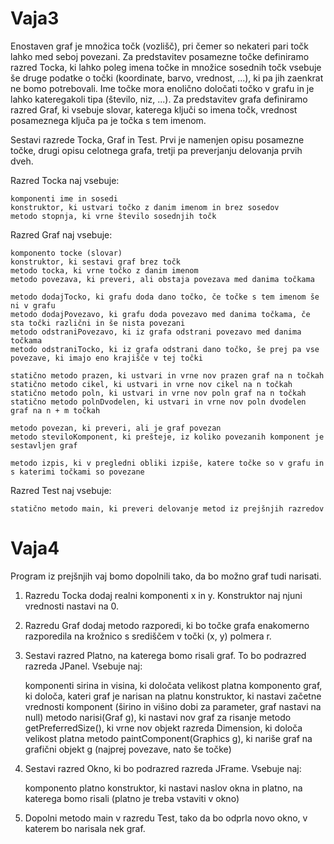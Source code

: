# Vaja3
Enostaven graf je množica točk (vozlišč), pri čemer so nekateri pari točk lahko med seboj povezani. Za predstavitev posamezne točke definiramo razred Tocka, ki lahko poleg imena točke in množice sosednih točk vsebuje še druge podatke o točki (koordinate, barvo, vrednost, ...), ki pa jih zaenkrat ne bomo potrebovali. Ime točke mora enolično določati točko v grafu in je lahko kateregakoli tipa (število, niz, ...). Za predstavitev grafa definiramo razred Graf, ki vsebuje slovar, katerega ključi so imena točk, vrednost posameznega ključa pa je točka s tem imenom.

Sestavi razrede Tocka, Graf in Test. Prvi je namenjen opisu posamezne točke, drugi opisu celotnega grafa, tretji pa preverjanju delovanja prvih dveh.

Razred Tocka naj vsebuje:

    komponenti ime in sosedi
    konstruktor, ki ustvari točko z danim imenom in brez sosedov
    metodo stopnja, ki vrne število sosednjih točk

Razred Graf naj vsebuje:

    komponento tocke (slovar)
    konstruktor, ki sestavi graf brez točk
    metodo tocka, ki vrne točko z danim imenom
    metodo povezava, ki preveri, ali obstaja povezava med danima točkama

    metodo dodajTocko, ki grafu doda dano točko, če točke s tem imenom še ni v grafu
    metodo dodajPovezavo, ki grafu doda povezavo med danima točkama, če sta točki različni in še nista povezani
    metodo odstraniPovezavo, ki iz grafa odstrani povezavo med danima točkama
    metodo odstraniTocko, ki iz grafa odstrani dano točko, še prej pa vse povezave, ki imajo eno krajišče v tej točki

    statično metodo prazen, ki ustvari in vrne nov prazen graf na n točkah
    statično metodo cikel, ki ustvari in vrne nov cikel na n točkah
    statično metodo poln, ki ustvari in vrne nov poln graf na n točkah
    statično metodo polnDvodelen, ki ustvari in vrne nov poln dvodelen graf na n + m točkah

    metodo povezan, ki preveri, ali je graf povezan
    metodo steviloKomponent, ki prešteje, iz koliko povezanih komponent je sestavljen graf

    metodo izpis, ki v pregledni obliki izpiše, katere točke so v grafu in s katerimi točkami so povezane

Razred Test naj vsebuje:

    statično metodo main, ki preveri delovanje metod iz prejšnjih razredov
# Vaja4
Program iz prejšnjih vaj bomo dopolnili tako, da bo možno graf tudi narisati.

1. Razredu Tocka dodaj realni komponenti x in y. Konstruktor naj njuni vrednosti nastavi na 0.

2. Razredu Graf dodaj metodo razporedi, ki bo točke grafa enakomerno razporedila na krožnico s središčem v točki (x, y) polmera r.

3. Sestavi razred Platno, na katerega bomo risali graf. To bo podrazred razreda JPanel. Vsebuje naj:

    komponenti sirina in visina, ki določata velikost platna
    komponento graf, ki določa, kateri graf je narisan na platnu
    konstruktor, ki nastavi začetne vrednosti komponent (širino in višino dobi za parameter, graf nastavi na null)
    metodo narisi(Graf g), ki nastavi nov graf za risanje
    metodo getPreferredSize(), ki vrne nov objekt razreda Dimension, ki določa velikost platna
    metodo paintComponent(Graphics g), ki nariše graf na grafični objekt g (najprej povezave, nato še točke)

4. Sestavi razred Okno, ki bo podrazred razreda JFrame. Vsebuje naj:

    komponento platno
    konstruktor, ki nastavi naslov okna in platno, na katerega bomo risali (platno je treba vstaviti v okno)

5. Dopolni metodo main v razredu Test, tako da bo odprla novo okno, v katerem bo narisala nek graf.
